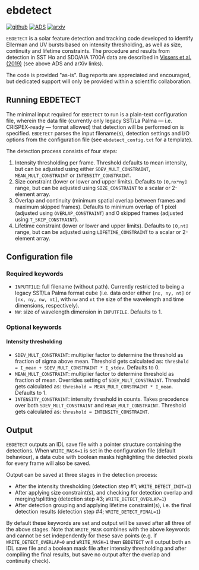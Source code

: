 # ebdetect
[![github](https://img.shields.io/badge/GitHub-grviss%2Febdetect-blue.svg?style=flat)](https://github.com/grviss/ebdetect)
[![ADS](https://img.shields.io/badge/ADS-arXiv190107975V-red.svg)](https://ui.adsabs.harvard.edu/abs/2019arXiv190107975V/abstract)
[![arxiv](https://img.shields.io/badge/arxiv-1901.07975-orange.svg?style=flat)](https://arxiv.org/abs/1901.07975)

`EBDETECT` is a solar feature detection and tracking code developed to identify Ellerman and UV bursts based on intensity thresholding, as well as size, continuity and lifetime constraints. The procedure and results from detection in SST H&alpha; and SDO/AIA 1700Å data are described in [Vissers et al. (2019)](https://arxiv.org/abs/1901.07975) (see above ADS and arXiv links).

The code is provided "as-is". Bug reports are appreciated and encouraged, but dedicated support will only be provided within a scientific collaboration.

## Running EBDETECT
The minimal input required for `EBDETECT` to run is a plain-text configuration file, wherein the data file (currently only legacy SST/La Palma &mdash; i.e. CRISPEX-ready &mdash; format allowed) that detection will be performed on is specified.
`EBDETECT` parses the input filename(s), detection settings and I/O options from the configuration file (see `ebdetect_config.txt` for a template). 

The detection process consists of four steps:
1. Intensity thresholding per frame. Threshold defaults to mean intensity, but can be adjusted using either `SDEV_MULT_CONSTRAINT`, `MEAN_MULT_CONSTRAINT` or `INTENSITY_CONSTRAINT`. 
2. Size constraint (lower or lower and upper limits). Defaults to `[0,nx*ny]` range, but can be adjusted using `SIZE_CONSTRAINT` to a scalar or 2-element array.
3. Overlap and continuity (minimum spatial overlap between frames and maximum skipped frames). Defaults to minimum overlap of 1 pixel (adjusted using `OVERLAP_CONSTRAINT`) and 0 skipped frames (adjusted using `T_SKIP_CONSTRAINT`).
4. Lifetime constraint (lower or lower and upper limits). Defaults to `[0,nt]` range, but can be adjusted using `LIFETIME_CONSTRAINT` to a scalar or 2-element array.

## Configuration file
### Required keywords
* `INPUTFILE`: full filename (without path). Currently restricted to being a legacy SST/La Palma format cube (i.e. data order either `[nx, ny, nt]` or `[nx, ny, nw, nt]`, with `nw` and `nt` the size of the wavelength and time dimensions, respectively).
* `NW`: size of wavelength dimension in `INPUTFILE`. Defaults to 1.

### Optional keywords
#### Intensity thresholding
* `SDEV_MULT_CONSTRAINT`: multiplier factor to determine the threshold as fraction of sigma above mean. Threshold gets calculated as: `threshold = I_mean + SDEV_MULT_CONSTRAINT * I_stdev`. Defaults to 0.
* `MEAN_MULT_CONSTRAINT`: multiplier factor to determine threshold as fraction of mean. Overrides setting of `SDEV_MULT_CONSTRAINT`. Threshold gets calculated as: `threshold = MEAN_MULT_CONSTRAINT * I_mean`. Defaults to 1.
* `INTENSITY_CONSTRAINT`: intensity threshold in counts. Takes precedence over both `SDEV_MULT_CONSTRAINT` and `MEAN_MULT_CONSTRAINT`.  Threshold gets calculated as: `threshold = INTENSITY_CONSTRAINT`.

## Output
`EBDETECT` outputs an IDL save file with a pointer structure containing the detections. When `WRITE_MASK=1` is set in the configuration file (default behaviour), a data cube with boolean masks highlighting the detected pixels for every frame will also be saved.

Output can be saved at three stages in the detection process:
* After the intensity thresholding (detection step #1; `WRITE_DETECT_INIT=1`)
* After applying size constraint(s), and checking for detection overlap and merging/splitting (detection step #3; `WRITE_DETECT_OVERLAP=1`)
* After detection grouping and applying lifetime constraint(s), i.e. the final detection results (detection step #4; `WRITE_DETECT_FINAL=1`)

By default these keywords are set and output will be saved after all three of the above stages. Note that `WRITE_MASK` combines with the above keywords and cannot be set independently for these save points (e.g. if `WRITE_DETECT_OVERLAP=0` and `WRITE_MASK=1` then `EBDETECT` will output both an IDL save file and a boolean mask file after intensity thresholding and after compiling the final results, but save no output after the overlap and continuity check).
